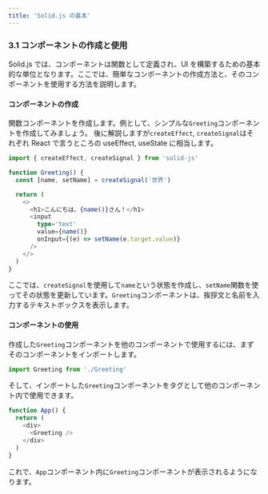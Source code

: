 ```yaml
---
title: 'Solid.js の基本'
---
```


### 3.1 コンポーネントの作成と使用

Solid.js では、コンポーネントは関数として定義され、UI を構築するための基本的な単位となります。ここでは、簡単なコンポーネントの作成方法と、そのコンポーネントを使用する方法を説明します。

#### コンポーネントの作成

関数コンポーネントを作成します。例として、シンプルな`Greeting`コンポーネントを作成してみましょう。
後に解説しますが`createEffect`, `createSignal`はそれぞれ React で言うところの useEffect, useState に相当します。

```typescript
import { createEffect, createSignal } from 'solid-js'

function Greeting() {
  const [name, setName] = createSignal('世界')

  return (
    <>
      <h1>こんにちは、{name()}さん！</h1>
      <input
        type='text'
        value={name()}
        onInput={(e) => setName(e.target.value)}
      />
    </>
  )
}
```

ここでは、`createSignal`を使用して`name`という状態を作成し、`setName`関数を使ってその状態を更新しています。`Greeting`コンポーネントは、挨拶文と名前を入力するテキストボックスを表示します。

#### コンポーネントの使用

作成した`Greeting`コンポーネントを他のコンポーネントで使用するには、まずそのコンポーネントをインポートします。

```typescript
import Greeting from './Greeting'
```

そして、インポートした`Greeting`コンポーネントをタグとして他のコンポーネント内で使用できます。

```typescript
function App() {
  return (
    <div>
      <Greeting />
    </div>
  )
}
```

これで、`App`コンポーネント内に`Greeting`コンポーネントが表示されるようになります。
